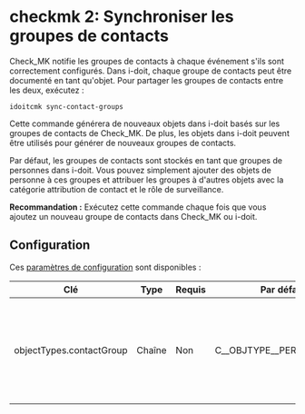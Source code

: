 # checkmk 2: Synchroniser les groupes de contacts 

Check_MK notifie les groupes de contacts à chaque événement s'ils sont correctement configurés. Dans i-doit, chaque groupe de contacts peut être documenté en tant qu'objet. Pour partager les groupes de contacts entre les deux, exécutez :

    idoitcmk sync-contact-groups

Cette commande générera de nouveaux objets dans i-doit basés sur les groupes de contacts de Check_MK. De plus, les objets dans i-doit peuvent être utilisés pour générer de nouveaux groupes de contacts.

Par défaut, les groupes de contacts sont stockés en tant que groupes de personnes dans i-doit. Vous pouvez simplement ajouter des objets de personne à ces groupes et attribuer les groupes à d'autres objets avec la catégorie attribution de contact et le rôle de surveillance.

**Recommandation :** Exécutez cette commande chaque fois que vous ajoutez un nouveau groupe de contacts dans Check_MK ou i-doit.

Configuration
-------------

Ces [paramètres de configuration](./configuration.md) sont disponibles :

| Clé | Type | Requis | Par défaut | Description |
| --- | --- | --- | --- | --- |
| objectTypes.contactGroup | Chaîne | Non | C__OBJTYPE__PERSON_GROUP | Les groupes de contacts sont marqués par ce type (utilisez une constante !) |
